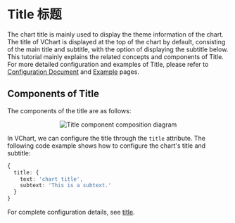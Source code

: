 # Title 标题

The chart title is mainly used to display the theme information of the chart. The title of VChart is displayed at the top of the chart by default, consisting of the main title and subtitle, with the option of displaying the subtitle below. This tutorial mainly explains the related concepts and components of Title. For more detailed configuration and examples of Title, please refer to [Configuration Document](../../../option) and [Example](../../../example) pages.

## Components of Title

The components of the title are as follows:

<div style="text-align: center;">
  <img src="https://tosv.byted.org/obj/bit-cloud/a2c7623458257d1562627090e.png" alt="Title component composition diagram">
</div>

In VChart, we can configure the title through the `title` attribute. The following code example shows how to configure the chart's title and subtitle:

```ts
{
  title: {
    text: 'chart title',
    subtext: 'This is a subtext.'
  }
}
```

For complete configuration details, see [title](../../../option/barChart#title).